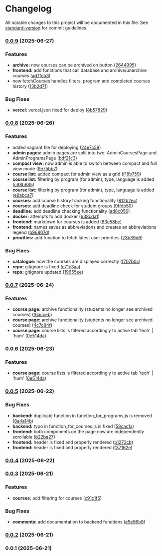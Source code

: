 # Changelog

All notable changes to this project will be documented in this file. See [standard-version](https://github.com/conventional-changelog/standard-version) for commit guidelines.

### [0.0.9](https://gitlab.pg.innopolis.university/makeyourchoice-team-17/makeyourchoice/compare/v0.0.8...v0.0.9) (2025-06-27)


### Features

* **archive:** now courses can be archived on button ([2644995](https://gitlab.pg.innopolis.university/makeyourchoice-team-17/makeyourchoice/commit/26449956563276cb1a101f7b250bd5e2f80b2769))
* **frontend:** add functions that call database and archive/unarchive courses ([ad7fcb3](https://gitlab.pg.innopolis.university/makeyourchoice-team-17/makeyourchoice/commit/ad7fcb35c4130ec41818c9b3a7fb6d70e65b78c8))
* now fetchCourses handles filters, program and completed courses history ([13b2d71](https://gitlab.pg.innopolis.university/makeyourchoice-team-17/makeyourchoice/commit/13b2d71c1421dc4fb74bb1c370c86a15a0840b13))


### Bug Fixes

* **vercel:** vercel.json fixed for deploy ([8b57829](https://gitlab.pg.innopolis.university/makeyourchoice-team-17/makeyourchoice/commit/8b5782943f894ed49f32b1028e100326bc273da2))

### [0.0.8](https://gitlab.pg.innopolis.university/makeyourchoice-team-17/makeyourchoice/compare/v0.0.7...v0.0.8) (2025-06-26)


### Features

* added vagrant file for deploying ([24e7c59](https://gitlab.pg.innopolis.university/makeyourchoice-team-17/makeyourchoice/commit/24e7c59983cd5cafe6b5f545d4c7fa2b3760470b))
* **admin pages:** admin pages are split into two: AdminCoursesPage and AdminProgramsPage ([bdf21c3](https://gitlab.pg.innopolis.university/makeyourchoice-team-17/makeyourchoice/commit/bdf21c345804c5dbbf6325a493c39d2853fde43f))
* **compact view:** now admin is able to switch between compact and full view mode ([9e75bb7](https://gitlab.pg.innopolis.university/makeyourchoice-team-17/makeyourchoice/commit/9e75bb76b5925b7fc086b1bc04a5735c4aed89db))
* **course list:** added compact for admin view as a grid ([f18b759](https://gitlab.pg.innopolis.university/makeyourchoice-team-17/makeyourchoice/commit/f18b759e0c063c95a517b0c520bda3b324f4940b))
* **course list:** filtering by program (for admin), type, language is added ([c88b685](https://gitlab.pg.innopolis.university/makeyourchoice-team-17/makeyourchoice/commit/c88b6859ec6a754af1ea82b6d96693fe6b57f007))
* **course list:** filtering by program (for admin), type, language is added ([e8abca7](https://gitlab.pg.innopolis.university/makeyourchoice-team-17/makeyourchoice/commit/e8abca759cd5e2bd93711fe0da50eef7935c0ed7))
* **courses:** add course history tracking functionality ([812b2ec](https://gitlab.pg.innopolis.university/makeyourchoice-team-17/makeyourchoice/commit/812b2ecf53705b6774d7b10fb7592dbffed5d3c3))
* **courses:** add deadline check for student groups ([9ffdb50](https://gitlab.pg.innopolis.university/makeyourchoice-team-17/makeyourchoice/commit/9ffdb5024a66991503f9dd7a1c652d7e69d7a689))
* **deadline:** add deadline checking functionality ([ad8c056](https://gitlab.pg.innopolis.university/makeyourchoice-team-17/makeyourchoice/commit/ad8c05606d4e95ea50f837c003f8d64cf90b3ff0))
* **docker:** attempts to add docker ([638cda1](https://gitlab.pg.innopolis.university/makeyourchoice-team-17/makeyourchoice/commit/638cda1e41d2d8d5d0f19f9bba6fec0ec535b474))
* **frontend:** markdown for courses is added ([63e58bc](https://gitlab.pg.innopolis.university/makeyourchoice-team-17/makeyourchoice/commit/63e58bccdda273daf3cb4b2b8206bb1848ccff91))
* **frontend:** names saves as abbreviations and creates an abbreviations legend ([b96807d](https://gitlab.pg.innopolis.university/makeyourchoice-team-17/makeyourchoice/commit/b96807d910670280114d584bfc47bf34fdf8fadd))
* **priorities:** add function to fetch latest user priorities ([23b39d6](https://gitlab.pg.innopolis.university/makeyourchoice-team-17/makeyourchoice/commit/23b39d69632a0f4b751776a8f34f12c9bd2b738f))


### Bug Fixes

* **catalogue:** now the courses are displayed correctly ([f707b0c](https://gitlab.pg.innopolis.university/makeyourchoice-team-17/makeyourchoice/commit/f707b0c2812913c24713b08fb3a1740d509c601e))
* **repo:** gitignore is fixed ([c71c3aa](https://gitlab.pg.innopolis.university/makeyourchoice-team-17/makeyourchoice/commit/c71c3aa1a396fc7b6cc0fd8f63c3c6d18a04a5f5))
* **repo:** gitignore updated ([19655ee](https://gitlab.pg.innopolis.university/makeyourchoice-team-17/makeyourchoice/commit/19655eebbc28345cbd7479d0a822be00b84c617c))

### [0.0.7](https://gitlab.pg.innopolis.university/makeyourchoice-team-17/makeyourchoice/compare/v0.0.5...v0.0.7) (2025-06-24)


### Features

* **course page:** archive functionality (students no longer see archived courses) ([f6acceb](https://gitlab.pg.innopolis.university/makeyourchoice-team-17/makeyourchoice/commit/f6acceb2d461f19d2a9bec4b1c6ba8d65faacc00))
* **course page:** archive functionality (students no longer see archived courses) ([4c7c84f](https://gitlab.pg.innopolis.university/makeyourchoice-team-17/makeyourchoice/commit/4c7c84f1ee116e285d0520843f55c81e06a74f26))
* **course page:** course lists is filtered accordingly to active tab 'tech' | 'hum' ([0e514da](https://gitlab.pg.innopolis.university/makeyourchoice-team-17/makeyourchoice/commit/0e514daf98fb530b8a337e02df3a274d882c4142))

### [0.0.6](https://gitlab.pg.innopolis.university/makeyourchoice-team-17/makeyourchoice/compare/v0.0.5...v0.0.6) (2025-06-23)


### Features

* **course page:** course lists is filtered accordingly to active tab 'tech' | 'hum' ([0e514da](https://gitlab.pg.innopolis.university/makeyourchoice-team-17/makeyourchoice/commit/0e514daf98fb530b8a337e02df3a274d882c4142))

### [0.0.5](https://gitlab.pg.innopolis.university/makeyourchoice-team-17/makeyourchoice/compare/v0.0.4...v0.0.5) (2025-06-22)


### Bug Fixes

* **backend:** duplicate function in function_for_programs.js is removed ([8a4a14b](https://gitlab.pg.innopolis.university/makeyourchoice-team-17/makeyourchoice/commit/8a4a14b546f99a633188f9377b0f059d937aba8c))
* **backend:** typo in function_for_courses.js is fixed ([58cac1a](https://gitlab.pg.innopolis.university/makeyourchoice-team-17/makeyourchoice/commit/58cac1ac9aabe18307276c1e7749de54002c95b1))
* **frontend:** both components on the page now are independently scrollable ([b22ba27](https://gitlab.pg.innopolis.university/makeyourchoice-team-17/makeyourchoice/commit/b22ba27b5379ffa48a5e63f3ac49f11946006e8a))
* **frontend:** header is fixed and properly rendered ([b1273cb](https://gitlab.pg.innopolis.university/makeyourchoice-team-17/makeyourchoice/commit/b1273cb03e6986fa999ce5a8f6acf6a30c7b50e8))
* **frontend:** header is fixed and properly rendered ([f37162e](https://gitlab.pg.innopolis.university/makeyourchoice-team-17/makeyourchoice/commit/f37162e12fa1a1e61396a53335072d1a3b3a598e))

### [0.0.4](https://gitlab.pg.innopolis.university/makeyourchoice-team-17/makeyourchoice/compare/v0.0.3...v0.0.4) (2025-06-22)

### [0.0.3](https://gitlab.pg.innopolis.university/makeyourchoice-team-17/makeyourchoice/compare/v0.0.2...v0.0.3) (2025-06-21)


### Features

* **courses:** add filtering for courses ([c91c1f5](https://gitlab.pg.innopolis.university/makeyourchoice-team-17/makeyourchoice/commit/c91c1f5fa96bebec217272bd328dacf24851e2ed))


### Bug Fixes

* **comments:** add documentation to backend functions ([e5e96b9](https://gitlab.pg.innopolis.university/makeyourchoice-team-17/makeyourchoice/commit/e5e96b9fbec99c59f03b33e1841dc3920fd88fc6))

### [0.0.2](https://gitlab.pg.innopolis.university/makeyourchoice-team-17/makeyourchoice/compare/v0.0.1...v0.0.2) (2025-06-21)

### 0.0.1 (2025-06-21)
